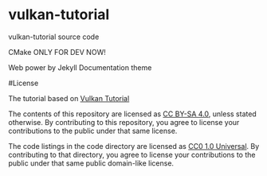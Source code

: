 # vulkan-tutorial
vulkan-tutorial source code

CMake ONLY FOR DEV NOW!

Web power by Jekyll Documentation theme

#License

The tutorial based on [Vulkan Tutorial](https://vulkan-tutorial.com/)

The contents of this repository are licensed as [CC BY-SA 4.0](https://creativecommons.org/licenses/by-sa/4.0/), unless stated otherwise. By contributing to this repository, you agree to license your contributions to the public under that same license.

The code listings in the code directory are licensed as [CC0 1.0 Universal](https://creativecommons.org/publicdomain/zero/1.0/). By contributing to that directory, you agree to license your contributions to the public under that same public domain-like license.
